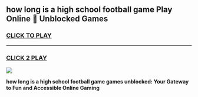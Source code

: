 
## how long is a high school football game Play Online 👋 Unblocked Games
<h3>
<a href="https://news.freeplayer.one?title=how_long_is_a_high_school_football_game&ref=17GH">CLICK TO PLAY</a></h3>
<hr>

<h3>
<a href="https://news.freeplayer.one?title=how_long_is_a_high_school_football_game&ref=17GH">CLICK 2 PLAY</a>
  
</h3>

<a href="https://news.freeplayer.one?title=how_long_is_a_high_school_football_game&ref=17GH/"><img src="https://clearcache.store/games.png"></a>


**how long is a high school football game games unblocked: Your Gateway to Fun and Accessible Online Gaming**
